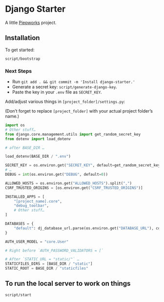 # Django Starter

A little [Piepworks](https://piep.works) project.

## Installation

To get started:

```shell
script/bootstrap
```

### Next Steps

- Run `git add . && git commit -m 'Install django-starter.'`
- Generate a secret key: `script/generate-django-key`.
- Paste the key in your `.env` file as `SECRET_KEY`.

Add/adjust various things in `[project_folder]/settings.py`:

(Don’t forget to replace `[project_folder]` with your actual project folder’s name.)

```python
import os
# Other stuff…
from django.core.management.utils import get_random_secret_key
from dotenv import load_dotenv
```

```python
# after BASE_DIR …

load_dotenv(BASE_DIR / ".env")
```

```python
SECRET_KEY = os.environ.get("SECRET_KEY", default=get_random_secret_key())
# …
DEBUG = int(os.environ.get("DEBUG", default=0))

ALLOWED_HOSTS = os.environ.get("ALLOWED_HOSTS").split(",")
CSRF_TRUSTED_ORIGINS = [os.environ.get("CSRF_TRUSTED_ORIGINS")]
```

```python
INSTALLED_APPS = [
    "[project_name].core",
    "debug_toolbar",
    # Other stuff…
]
```

```python
DATABASES = {
    "default": dj_database_url.parse(os.environ.get("DATABASE_URL"), conn_max_age=600),
}
```

```python
AUTH_USER_MODEL = "core.User"

# Right before `AUTH_PASSWORD_VALIDATORS = [`
```

```python
# After `STATIC_URL = "static/"` …
STATICFILES_DIRS = [BASE_DIR / "static"]
STATIC_ROOT = BASE_DIR / "staticfiles"
```

## To run the local server to work on things

```shell
script/start
```
